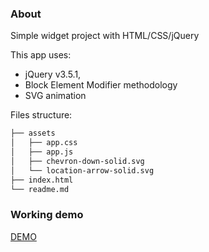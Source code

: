 ### About

Simple widget project with HTML/CSS/jQuery

This app uses:
* jQuery v3.5.1,
* Block Element Modifier methodology
* SVG animation

Files structure:
```bash
├── assets
│   ├── app.css
│   ├── app.js
│   ├── chevron-down-solid.svg
│   └── location-arrow-solid.svg
├── index.html
└── readme.md
```

### Working demo
[DEMO](https://piechaczek.dev/widget)

